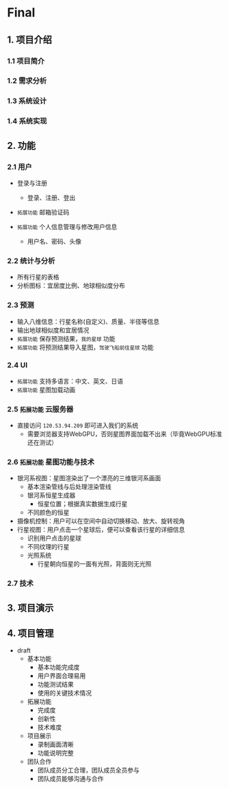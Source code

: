 # Final

## 1. 项目介绍

### 1.1 项目简介

### 1.2 需求分析

### 1.3 系统设计

### 1.4 系统实现

## 2. 功能

### 2.1 用户

* 登录与注册
  * 登录、注册、登出

* `拓展功能` 邮箱验证码

* `拓展功能` 个人信息管理与修改用户信息
  * 用户名、密码、头像


### 2.2 统计与分析

* 所有行星的表格
* 分析图标：宜居度比例、地球相似度分布

### 2.3 预测

* 输入八维信息：行星名称(自定义)、质量、半径等信息
* 输出地球相似度和宜居情况
* `拓展功能` 保存预测结果，`我的星球` 功能
* `拓展功能` 将预测结果导入星图，`驾驶飞船前往星球` 功能

### 2.4 UI

* `拓展功能` 支持多语言：中文、英文、日语
* `拓展功能` 星图加载动画

### 2.5 `拓展功能` 云服务器

* 直接访问 `120.53.94.209` 即可进入我们的系统
  * 需要浏览器支持WebGPU，否则星图界面加载不出来（毕竟WebGPU标准还在测试）

### 2.6 `拓展功能` 星图功能与技术

* 银河系视图：星图渲染出了一个漂亮的三维银河系画面
  * 基本渲染管线与后处理渲染管线
  * 银河系恒星生成器
    * 恒星位置；根据真实数据生成行星
  * 不同颜色的恒星
* 摄像机控制：用户可以在空间中自动切换移动、放大、旋转视角
* 行星视图：用户点击一个星球后，便可以查看该行星的详细信息
  * 识别用户点击的星球
  * 不同纹理的行星
  * 光照系统
    * 行星朝向恒星的一面有光照，背面则无光照

### 2.7 技术

## 3. 项目演示

## 4. 项目管理







* draft
  * 基本功能
    * 基本功能完成度
    * 用户界面合理易用
    * 功能测试结果
    * 使用的关键技术情况
  * 拓展功能
    * 完成度
    * 创新性
    * 技术难度
  * 项目展示
    * 录制画面清晰
    * 功能说明完整
  * 团队合作
    * 团队成员分工合理，团队成员全员参与
    * 团队成员能够沟通与合作